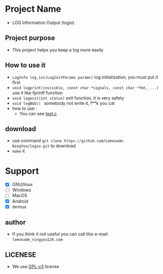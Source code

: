 # Project Name
- LOG Information Output (logio)

## Project purpose
- This project helps you keep a log more easily

## How to use it
- `LogInfo log_ini(LogInitParams params)` log initialization, you must put it first
- `void logprint(invisible, const char *signals, const char *fmt, ...)` use it like fprintf function
- `void logexit(int status)` exit function, it is very safety
- `void logBUG() ` somebody not write it, f**k you cat
- how to use :
  - You can see [test.c](src/test.c)
 
## download

- use command `git clone https://github.com/Lemonade-NingYou/logio.git` to download
- `make` it 

# Support
- [x] GNU/linux
- [ ] Windows
- [ ] MacOS
- [x] Android
- [x] termux

## author
- If you think it not useful you can call this e-mail: `lemonade_ningyou126.com`

## LICENESE
- We use [GPL-v3](LICENSE) license
